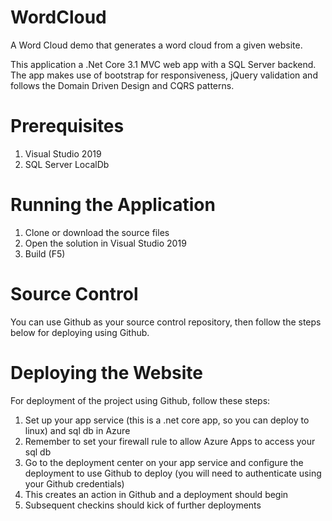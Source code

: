 # WordCloud
A Word Cloud demo that generates a word cloud from a given website.

This application a .Net Core 3.1 MVC web app with a SQL Server backend. The app makes use of bootstrap for responsiveness, jQuery validation and follows the Domain Driven Design and CQRS patterns.

# Prerequisites
1. Visual Studio 2019
2. SQL Server LocalDb

# Running the Application
1. Clone or download the source files
2. Open the solution in Visual Studio 2019
3. Build (F5) 

# Source Control
You can use Github as your source control repository, then follow the steps below for deploying using Github.

# Deploying the Website
For deployment of the project using Github, follow these steps:
1. Set up your app service (this is a .net core app, so you can deploy to linux) and sql db in Azure
2. Remember to set your firewall rule to allow Azure Apps to access your sql db
3. Go to the deployment center on your app service and configure the deployment to use Github to deploy (you will need to authenticate using your Github credentials)
4. This creates an action in Github and a deployment should begin
5. Subsequent checkins should kick of further deployments
